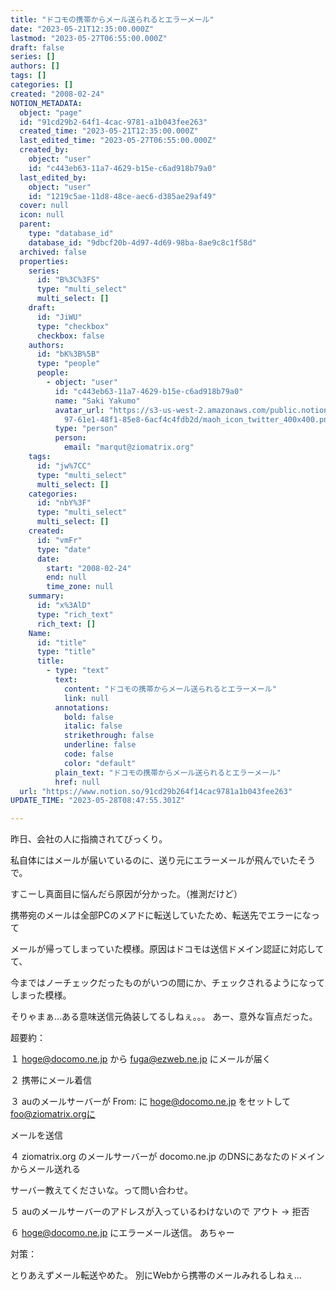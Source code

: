 ```yaml
---
title: "ドコモの携帯からメール送られるとエラーメール"
date: "2023-05-21T12:35:00.000Z"
lastmod: "2023-05-27T06:55:00.000Z"
draft: false
series: []
authors: []
tags: []
categories: []
created: "2008-02-24"
NOTION_METADATA:
  object: "page"
  id: "91cd29b2-64f1-4cac-9781-a1b043fee263"
  created_time: "2023-05-21T12:35:00.000Z"
  last_edited_time: "2023-05-27T06:55:00.000Z"
  created_by:
    object: "user"
    id: "c443eb63-11a7-4629-b15e-c6ad918b79a0"
  last_edited_by:
    object: "user"
    id: "1219c5ae-11d8-48ce-aec6-d385ae29af49"
  cover: null
  icon: null
  parent:
    type: "database_id"
    database_id: "9dbcf20b-4d97-4d69-98ba-8ae9c8c1f58d"
  archived: false
  properties:
    series:
      id: "B%3C%3FS"
      type: "multi_select"
      multi_select: []
    draft:
      id: "JiWU"
      type: "checkbox"
      checkbox: false
    authors:
      id: "bK%3B%5B"
      type: "people"
      people:
        - object: "user"
          id: "c443eb63-11a7-4629-b15e-c6ad918b79a0"
          name: "Saki Yakumo"
          avatar_url: "https://s3-us-west-2.amazonaws.com/public.notion-static.com/3ad1c4\
            97-61e1-48f1-85e8-6acf4c4fdb2d/maoh_icon_twitter_400x400.png"
          type: "person"
          person:
            email: "marqut@ziomatrix.org"
    tags:
      id: "jw%7CC"
      type: "multi_select"
      multi_select: []
    categories:
      id: "nbY%3F"
      type: "multi_select"
      multi_select: []
    created:
      id: "vmFr"
      type: "date"
      date:
        start: "2008-02-24"
        end: null
        time_zone: null
    summary:
      id: "x%3AlD"
      type: "rich_text"
      rich_text: []
    Name:
      id: "title"
      type: "title"
      title:
        - type: "text"
          text:
            content: "ドコモの携帯からメール送られるとエラーメール"
            link: null
          annotations:
            bold: false
            italic: false
            strikethrough: false
            underline: false
            code: false
            color: "default"
          plain_text: "ドコモの携帯からメール送られるとエラーメール"
          href: null
  url: "https://www.notion.so/91cd29b264f14cac9781a1b043fee263"
UPDATE_TIME: "2023-05-28T08:47:55.301Z"

---
```

<link rel="stylesheet" href="https://cdn.jsdelivr.net/npm/katex@0.16.2/dist/katex.min.css" integrity="sha384-bYdxxUwYipFNohQlHt0bjN/LCpueqWz13HufFEV1SUatKs1cm4L6fFgCi1jT643X" crossorigin="anonymous">


昨日、会社の人に指摘されてびっくり。


私自体にはメールが届いているのに、送り元にエラーメールが飛んでいたそうで。


すこーし真面目に悩んだら原因が分かった。（推測だけど）


携帯宛のメールは全部PCのメアドに転送していたため、転送先でエラーになって


メールが帰ってしまっていた模様。原因はドコモは送信ドメイン認証に対応してて、


今まではノーチェックだったものがいつの間にか、チェックされるようになってしまった模様。


そりゃまぁ…ある意味送信元偽装してるしねぇ。。。 あー、意外な盲点だった。


超要約：


１ hoge@docomo.ne.jp から fuga@ezweb.ne.jp にメールが届く


２ 携帯にメール着信


３ auのメールサーバーが From: に hoge@docomo.ne.jp をセットして foo@ziomatrix.orgに


メールを送信


４ ziomatrix.org のメールサーバーが docomo.ne.jp のDNSにあなたのドメインからメール送れる


サーバー教えてくださいな。って問い合わせ。


５ auのメールサーバーのアドレスが入っているわけないので アウト → 拒否


６ hoge@docomo.ne.jp にエラーメール送信。 あちゃー


対策：


とりあえずメール転送やめた。 別にWebから携帯のメールみれるしねぇ…

